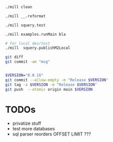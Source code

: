 


```sh


./mill clean

./mill __.reformat

./mill squery.test

./mill examples.runMain bla

# for local dev/test
./mill  squery.publishM2Local

git diff
git commit -am "msg"


$VERSION="0.0.16"
git commit --allow-empty -m "Release $VERSION"
git tag -a $VERSION -m "Release $VERSION"
git push  --atomic origin main $VERSION


```

# TODOs

- privatize stuff
- test more databases
- sql parser reorders OFFSET LIMIT ???
